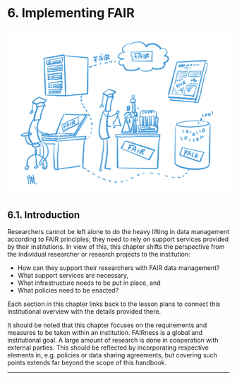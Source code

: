 # 6. Implementing FAIR

![](../Images/6_Implementing_FAIR.PNG)

## 6.1. Introduction

Researchers cannot be left alone to do the heavy lifting in data management according to FAIR principles; they need to rely on support services provided by their institutions. In view of this, this chapter shifts the perspective from the individual researcher or research projects to the institution: 

- How can they support their researchers with FAIR data management? 
- What support services are necessary, 
- What infrastructure needs to be put in place, and 
- What policies need to be enacted? 

Each section in this chapter links back to the lesson plans to connect this institutional overview with the details provided there.

It should be noted that this chapter focuses on the requirements and measures to be taken within an institution. FAIRness is a global and institutional goal. A large amount of research is done in cooperation with external parties. This should be reflected by incorporating respective elements in, e.g. policies or data sharing agreements, but covering such points extends far beyond the scope of this handbook.

---
